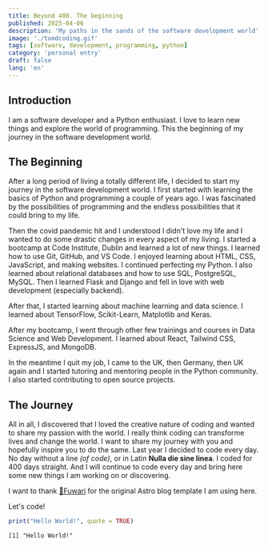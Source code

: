 ```yaml
---
title: Beyond 400. The beginning
published: 2025-04-06
description: 'My paths in the sands of the software development world'
image: './tomdcoding.gif'
tags: [software, development, programming, python]
category: 'personal entry'
draft: false 
lang: 'en'
---
```


## Introduction

I am a software developer and a Python enthusiast. I love to learn new things and explore the world of programming. This the beginning of my journey in the software development world.

## The Beginning

After a long period of living a totally different life, I decided to start my journey in the software development world. I first started with learning the basics of Python and programming a couple of years ago. I was fascinated by the possibilities of programming and the endless possibilities that it could bring to my life.

Then the covid pandemic hit and I understood I didn't love my life and I wanted to do some drastic changes in every aspect of my living. I started a bootcamp at Code Institute, Dublin and learned a lot of new things. I learned how to use Git, GitHub, and VS Code. I enjoyed learning about HTML, CSS, JavaScript, and making websites. I continued perfecting my Python. I also learned about relational databases and how to use SQL, PostgreSQL, MySQL. Then I learned Flask and Django and fell in love with web development (especially backend).

After that, I started learning about machine learning and data science. I learned about TensorFlow, Scikit-Learn, Matplotlib and Keras.

After my bootcamp, I went through other few trainings and courses in Data Science and Web Development. I learned about React, Tailwind CSS, ExpressJS, and MongoDB.

In the meantime I quit my job, I came to the UK, then Germany, then UK again and I started tutoring and mentoring people in the Python community. I also started contributing to open source projects. 

## The Journey

All in all, I discovered that I loved the creative nature of coding and wanted to share my passion with the world. I really think coding can transforme lives and change the world. I want to share my journey with you and hopefully inspire you to do the same. Last year I decided to code every day. No day without a line *(of code)*, or in Latin **Nulla die sine linea**. I coded for 400 days straight. And I will continue to code every day and bring here some new things I am working on or discovering.

I want to thank [🍥Fuwari](https://github.com/saicaca/fuwari) for the original Astro blog template I am using here.

Let's code!

```r
print("Hello World!", quote = TRUE)
```

```output
[1] "Hello World!"
```

